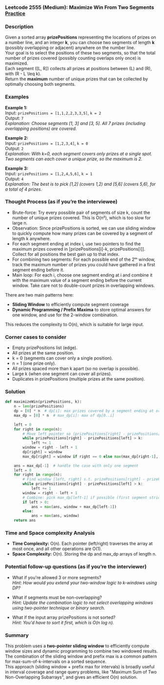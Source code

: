 ### Leetcode 2555 (Medium): Maximize Win From Two Segments [Practice](https://leetcode.com/problems/maximize-win-from-two-segments)

### Description  
Given a sorted array **prizePositions** representing the locations of prizes on a number line, and an integer **k**, you can choose two segments of length **k** (possibly overlapping or adjacent) anywhere on the number line.  
Your goal is to select the positions of these two segments, so that the total number of prizes covered (possibly counting overlaps only once) is maximized.  
Each segment \([L, R]\) collects all prizes at positions between \(L\) and \(R\), with \(R - L \leq k\).  
Return the **maximum** number of unique prizes that can be collected by optimally choosing both segments.

### Examples  

**Example 1:**  
Input: `prizePositions = [1,1,2,2,3,3,5]`, `k = 2`  
Output: `7`  
*Explanation: Choose segments [1, 3] and [3, 5]. All 7 prizes (including overlapping positions) are covered.*

**Example 2:**  
Input: `prizePositions = [1,2,3,4]`, `k = 0`  
Output: `2`  
*Explanation: With k=0, each segment covers only prizes at a single spot. Two segments can each cover a unique prize, so the maximum is 2.*

**Example 3:**  
Input: `prizePositions = [1,2,4,5,6]`, `k = 1`  
Output: `4`  
*Explanation: The best is to pick [1,2] (covers 1,2) and [5,6] (covers 5,6), for a total of 4 prizes.*

### Thought Process (as if you’re the interviewee)  
- Brute-force: Try every possible pair of segments of size k, count the number of unique prizes covered. This is O(n²), which is too slow for large n.
- Observation: Since prizePositions is sorted, we can use sliding window to quickly compute how many prizes can be covered by a segment of length k anywhere.
- For each segment ending at index i, use two pointers to find the maximum prizes covered in [prizePositions[i]-k, prizePositions[i]]. Collect for all positions the best gain up to that index.
- For combining two segments: For each possible end of the 2ᵗʰ window, track the maximum number of prizes you could have gathered in a first segment ending before it.
- Main loop: For each i, choose one segment ending at i and combine it with the maximum value of a segment ending before the current window. Take care not to double-count prizes in overlapping windows.

There are two main patterns here:  
- **Sliding Window** to efficiently compute segment coverage  
- **Dynamic Programming / Prefix Maxima** to store optimal answers for one window, and use for the 2-window combination.

This reduces the complexity to O(n), which is suitable for large input.

### Corner cases to consider  
- Empty prizePositions list (edge).
- All prizes at the same position.
- k = 0 (segments can cover only a single position).
- n = 1 (one prize only).
- All prizes spaced more than k apart (so no overlap is possible).
- Large k (when one segment can cover all prizes).
- Duplicates in prizePositions (multiple prizes at the same position).

### Solution

```python
def maximizeWin(prizePositions, k):
    n = len(prizePositions)
    dp = [0] * n  # dp[i]: max prizes covered by a segment ending at or before i
    max_dp = [0] * n  # max_dp[i]: max of dp[0..i]
    
    left = 0
    for right in range(n):
        # Move left pointer so (prizePositions[right] - prizePositions[left] > k)
        while prizePositions[right] - prizePositions[left] > k:
            left += 1
        window = right - left + 1
        dp[right] = window
        max_dp[right] = window if right == 0 else max(max_dp[right-1], window)
    
    ans = max_dp[-1]  # handle the case with only one segment
    left = 0
    for right in range(n):
        # Find window [left, right] s.t. prizePositions[right] - prizePositions[left] <= k
        while prizePositions[right] - prizePositions[left] > k:
            left += 1
        window = right - left + 1
        # Combine: pick max_dp[left-1] if possible (first segment strictly before left)
        if left > 0:
            ans = max(ans, window + max_dp[left-1])
        else:
            ans = max(ans, window)
    return ans
```

### Time and Space complexity Analysis  

- **Time Complexity:** O(n). Each pointer (left/right) traverses the array at most once, and all other operations are O(1).
- **Space Complexity:** O(n). Storing the dp and max_dp arrays of length n.

### Potential follow-up questions (as if you’re the interviewer)  

- What if you're allowed 3 or more segments?  
  *Hint: How would you extend your two-window logic to k-windows using DP?*

- What if segments must be non-overlapping?  
  *Hint: Update the combination logic to not select overlapping windows using two-pointer technique or binary search.*

- What if the input array prizePositions is not sorted?  
  *Hint: You'd have to sort it first, which is O(n log n).*

### Summary
This problem uses a **two-pointer sliding window** to efficiently compute window sizes and dynamic programming to combine two windowed results. The combination of the sliding window and prefix max is a common pattern for max-sum-of-k-intervals on a sorted sequence.  
This approach (sliding window + prefix max for intervals) is broadly useful in interval coverage and range query problems, like "Maximum Sum of Two Non-Overlapping Subarrays", and gives an efficient O(n) solution.